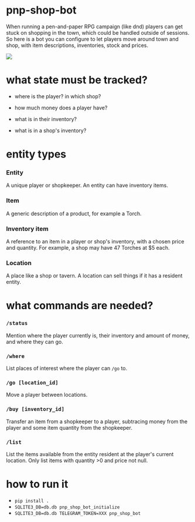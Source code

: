 # pnp-shop-bot

When running a pen-and-paper RPG campaign (like dnd) players can get stuck on shopping in the town, which could be handled outside of sessions. So here is a bot you can configure to let players move around town and shop, with item descriptions, inventories, stock and prices.

![](https://media.giphy.com/media/CIJsP7PsWvZM4/giphy.gif)

# what state must be tracked?

- where is the player? in which shop?

- how much money does a player have? 

- what is in their inventory?

- what is in a shop's inventory?

# entity types

### Entity

A unique player or shopkeeper. An entity can have inventory items.

### Item

A generic description of a product, for example a Torch.

### Inventory item

A reference to an item in a player or shop's inventory, with a chosen price and quantity. For example, a shop may have 47 Torches at $5 each.

### Location

A place like a shop or tavern. A location can sell things if it has a resident entity.

# what commands are needed?

### `/status`

Mention where the player currently is, their inventory and amount of money, and where they can go.

### `/where`

List places of interest where the player can `/go` to.

### `/go [location_id]`

Move a player between locations.


### `/buy [inventory_id]`

Transfer an item from a shopkeeper to a player, subtracing money from the player and some item quantity from the shopkeeper.

### `/list` 

List the items available from the entity resident at the player's current location. Only list items with quantity >0 and price not null. 

# how to run it

- `pip install .`
- `SQLITE3_DB=db.db pnp_shop_bot_initialize`
- `SQLITE3_DB=db.db TELEGRAM_TOKEN=XXX pnp_shop_bot`


